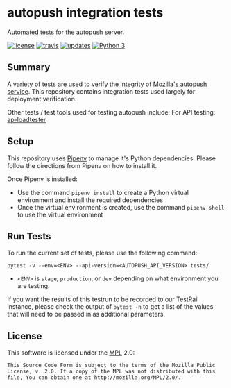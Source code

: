 autopush integration tests
============================

Automated tests for the autopush server.

[![license](https://img.shields.io/badge/license-MPL%202.0-blue.svg)](https://github.com/rpappalax/autopush-integration-tests/tree/master#license)
[![travis](https://img.shields.io/travis/rpappalax/autopush-integration-tests.svg?label=travis)](http://travis-ci.org/rpappalax/autopush-integration-tests/)
[![updates](https://pyup.io/repos/github/rpappalax/autopush-integration-tests/shield.svg)](https://pyup.io/repos/github/rpappalax/autopush-integration-tests)
[![Python 3](https://pyup.io/repos/github/rpappalax/autopush-integration-tests/python-3-shield.svg)](https://pyup.io/repos/github/rpappalax/autopush-integration-tests/)


Summary
---------

A variety of tests are used to verify the integrity of [Mozilla's autopush service](https://autopush.readthedocs.io/).
This repository contains integration tests used largely for deployment verification.

Other tests / test tools used for testing autopush include:
For API testing: [ap-loadtester](https://github.com/mozilla-service/ap-loadtester)



Setup
---------

This repository uses [Pipenv](https://pipenv.readthedocs.io/en/latest/)
to manage it's Python dependencies. Please follow the directions from Pipenv
on how to install it.

Once Pipenv is installed:

* Use the command `pipenv install` to create a Python virtual environment and
install the required dependencies
* Once the virtual environment is created, use the command `pipenv shell`
to use the virtual environment


Run Tests
---------

To run the current set of tests, please use the following command:

`pytest -v --env=<ENV> --api-version=<AUTOPUSH_API_VERSION> tests/`

* `<ENV>` is `stage`, `production`, or `dev` depending on what
environment you are testing.

If you want the results of this testrun to be recorded to our TestRail
instance, please check the output of `pytest -h` to get a list
of the values that will need to be passed in as additional
parameters.

License
-------
This software is licensed under the [MPL] 2.0:

    This Source Code Form is subject to the terms of the Mozilla Public
    License, v. 2.0. If a copy of the MPL was not distributed with this
    file, You can obtain one at http://mozilla.org/MPL/2.0/.

[MPL]: http://www.mozilla.org/MPL/2.0/

